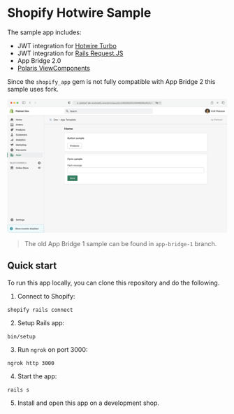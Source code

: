 # Shopify Hotwire Sample

The sample app includes:
- JWT integration for [Hotwire Turbo](https://turbo.hotwired.dev/)
- JWT integration for [Rails Request.JS](https://github.com/rails/request.js)
- App Bridge 2.0
- [Polaris ViewComponents](https://github.com/baoagency/polaris_view_components)

Since the `shopify_app` gem is not fully compatible with App Bridge 2 this sample uses fork.

![Shopify Hotwire Sample](.github/assets/preview.png)

> The old App Bridge 1 sample can be found in `app-bridge-1` branch.

## Quick start

To run this app locally, you can clone this repository and do the following.

1. Connect to Shopify:

```
shopify rails connect
```

2. Setup Rails app:
```
bin/setup
```

3. Run `ngrok` on port 3000:
```
ngrok http 3000
```

4. Start the app:
```
rails s
```

5. Install and open this app on a development shop.
